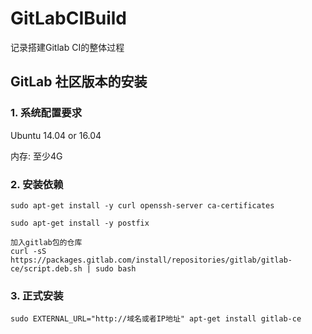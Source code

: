 # GitLabCIBuild
记录搭建Gitlab CI的整体过程

## GitLab 社区版本的安装

### 1. 系统配置要求

Ubuntu 14.04 or 16.04

内存: 至少4G

### 2. 安装依赖

```
sudo apt-get install -y curl openssh-server ca-certificates

sudo apt-get install -y postfix

加入gitlab包的仓库
curl -sS https://packages.gitlab.com/install/repositories/gitlab/gitlab-ce/script.deb.sh | sudo bash
```

### 3. 正式安装

```
sudo EXTERNAL_URL="http://域名或者IP地址" apt-get install gitlab-ce
```

